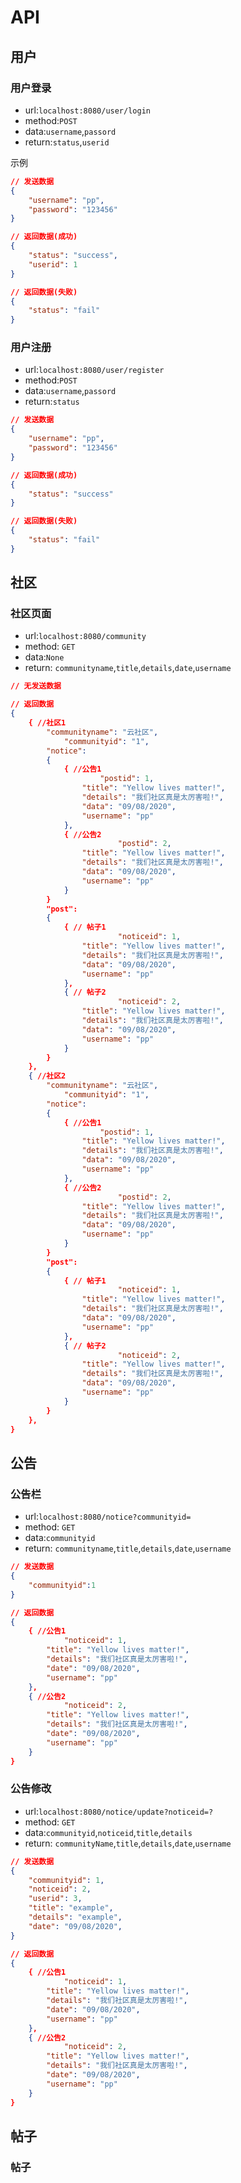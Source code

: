 # API

## 用户

### 用户登录

- url:`localhost:8080/user/login`
- method:`POST`
- data:`username`,`passord`
- return:`status`,`userid`

示例

```json
// 发送数据
{
	"username": "pp",
	"password": "123456"
}

// 返回数据(成功)
{
	"status": "success",
    "userid": 1
}

// 返回数据(失败)
{
	"status": "fail"
}
```



### 用户注册

- url:`localhost:8080/user/register`
- method:`POST`
- data:`username`,`passord`
- return:`status`

```json
// 发送数据
{
	"username": "pp",
	"password": "123456"
}

// 返回数据(成功)
{
	"status": "success"
}

// 返回数据(失败)
{
	"status": "fail"
}
```



## 社区

### 社区页面

- url:`localhost:8080/community`
- method: `GET`
- data:`None`
- return: `communityname`,`title`,`details`,`date`,`username`

```json
// 无发送数据

// 返回数据
{
	{ //社区1
		"communityname": "云社区",
    		"communityid": "1",
		"notice": 
		{
			{ //公告1
    				"postid": 1,
				"title": "Yellow lives matter!",
				"details": "我们社区真是太厉害啦!",
				"data": "09/08/2020",
				"username": "pp"
			},
			{ //公告2
                		"postid": 2,
				"title": "Yellow lives matter!",
				"details": "我们社区真是太厉害啦!",
				"data": "09/08/2020",
				"username": "pp"
			}
		}
		"post": 
		{
			{ // 帖子1
	            		"noticeid": 1,
				"title": "Yellow lives matter!",
				"details": "我们社区真是太厉害啦!",
				"data": "09/08/2020",
				"username": "pp"
			},
			{ // 帖子2
                		"noticeid": 2,
				"title": "Yellow lives matter!",
				"details": "我们社区真是太厉害啦!",
				"data": "09/08/2020",
				"username": "pp"
			}
		}
	},
	{ //社区2
		"communityname": "云社区",
    		"communityid": "1",
		"notice": 
		{
			{ //公告1
    				"postid": 1,
				"title": "Yellow lives matter!",
				"details": "我们社区真是太厉害啦!",
				"data": "09/08/2020",
				"username": "pp"
			},
			{ //公告2
                		"postid": 2,
				"title": "Yellow lives matter!",
				"details": "我们社区真是太厉害啦!",
				"data": "09/08/2020",
				"username": "pp"
			}
		}
		"post": 
		{
			{ // 帖子1
	            		"noticeid": 1,
				"title": "Yellow lives matter!",
				"details": "我们社区真是太厉害啦!",
				"data": "09/08/2020",
				"username": "pp"
			},
			{ // 帖子2
                		"noticeid": 2,
				"title": "Yellow lives matter!",
				"details": "我们社区真是太厉害啦!",
				"data": "09/08/2020",
				"username": "pp"
			}
		}
	},
}
```



## 公告

### 公告栏

- url:`localhost:8080/notice?communityid=`
- method: `GET`
- data:`communityid`
- return: `communityname`,`title`,`details`,`date`,`username`

```json
// 发送数据
{
    "communityid":1
}

// 返回数据
{
	{ //公告1
    		"noticeid": 1,
		"title": "Yellow lives matter!",
		"details": "我们社区真是太厉害啦!",
		"date": "09/08/2020",
		"username": "pp"
	},
	{ //公告2
        	"noticeid": 2,
		"title": "Yellow lives matter!",
		"details": "我们社区真是太厉害啦!",
		"date": "09/08/2020",
		"username": "pp"
	}
}
```



### 公告修改

- url:`localhost:8080/notice/update?noticeid=?`
- method: `GET`
- data:`communityid`,`noticeid`,`title`,`details`
- return: `communityName`,`title`,`details`,`date`,`username`

```json
// 发送数据
{
    "communityid": 1,
    "noticeid": 2,
    "userid": 3,
    "title": "example",
    "details": "example",
    "date": "09/08/2020",
}

// 返回数据
{
	{ //公告1
    		"noticeid": 1,
		"title": "Yellow lives matter!",
		"details": "我们社区真是太厉害啦!",
		"date": "09/08/2020",
		"username": "pp"
	},
	{ //公告2
        	"noticeid": 2,
		"title": "Yellow lives matter!",
		"details": "我们社区真是太厉害啦!",
		"date": "09/08/2020",
		"username": "pp"
	}
}
```



## 帖子

### 帖子

